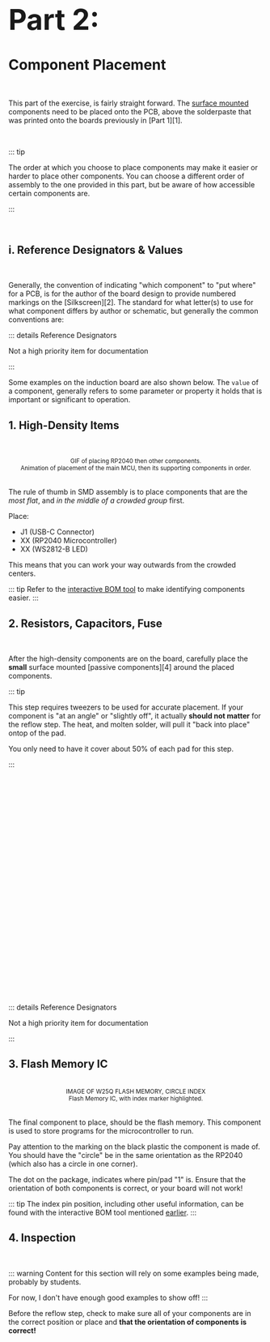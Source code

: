 # <AChip class="rounded-0"><h1 color="inherit">Part 2:</h1></AChip> Component Placement 
<br> 

This part of the exercise, is fairly straight forward. The <u>surface mounted</u> components need to 
be placed onto the PCB, above the solderpaste that was printed onto the boards previously in
[Part 1][1].

<br>
<ACard 
color="grey"
style="background-color: var(--vp-c-mute-darker); width: auto; height: 400px;"
variant="outline">
<small><center></center></small>
</ACard>

::: tip

The order at which you choose to place components may make it easier or harder to place other
components. You can choose a different order of assembly to the one provided in this part, 
but be aware of how accessible certain components are. 

:::

<br>

## i. Reference Designators & Values

<br> 

Generally, the convention of indicating "which component" to "put where" for a PCB, is for the 
author of the board design to provide numbered markings on the [Silkscreen][2]. The standard
for what letter(s) to use for what component differs by author or schematic, but generally the 
common conventions are: 

::: details Reference Designators

<AAlert color="warning">Not a high priority item for documentation</AAlert>

:::

Some examples on the induction board are also shown below. The `value` of a component, generally
refers to some parameter or property it holds that is important or significant to operation.

## 1. High-Density Items

<br>
<br>
<ACard 
color="grey"
style="background-color: var(--vp-c-mute-darker); width: auto; height: 400px;"
variant="outline">
<small><center>GIF of placing RP2040 then other components.</center></small>
</ACard>
<small><center>Animation of placement of the main MCU, then its supporting components in order.</center></small> 
<br>

The rule of thumb in SMD assembly is to place components that are the *most flat*,
and *in the middle of a crowded group* first. 

Place: 

* J1 (USB-C Connector)
* XX (RP2040 Microcontroller)
* XX (WS2812-B LED)

This means that you can work your way outwards from the crowded centers. 

::: tip
Refer to the [interactive BOM tool][3] to make identifying components easier.
:::


## 2. Resistors, Capacitors, Fuse 

<br> 

After the high-density components are on the board, carefully place the **small** surface 
mounted [passive components][4] around the placed components. 

::: tip 

This step requires tweezers to be used for accurate placement. If your component is "at an angle"
or "slightly off", it actually **should not matter** for the reflow step. The heat, and molten
solder, will pull it "back into place" ontop of the pad. 

You only need to have it cover about 50% of each pad for this step.

:::

<!-- {{{1 Passive Components: col-2 row-2 -->

<br>

<div class="grid-row sm:grid-cols-2 pl-5" >

<div class="ps-1"> 
<ACard 
class="w-full"
color="grey"
style="background-color: var(--vp-c-mute-darker); width: auto; height: 200px;"
variant="outline">
<div style="width:300px;height:100px"/>
</ACard>
</div>

<div>
<ACard 
class="ps-1"
color="grey"
style="background-color: var(--vp-c-mute-darker); width: auto; height: 200px;"
variant="outline">

<div style="width:300px;height:100px"/>
</ACard>
</div>

<div>
<ACard 
class="ps-1"
color="grey"
style="background-color: var(--vp-c-mute-darker); width: auto; height: 200px;"
variant="outline">

<div style="width:300px;height:100px"/>
</ACard>
</div>

<div>
<ACard 
class="ps-1"
color="grey"
style="background-color: var(--vp-c-mute-darker); width: auto; height: 200px;"
variant="outline">
<div style="width:300px;height:100px"/>
</ACard>
</div>

</div>
<br>

<!-- }}} -->

::: details Reference Designators

<AAlert color="warning">Not a high priority item for documentation</AAlert>

:::

## 3. Flash Memory IC

<br>
<ACard 
color="grey"
style="background-color: var(--vp-c-mute-darker); width: auto; height: 300px;"
variant="outline">
<small><center>IMAGE OF W25Q FLASH MEMORY, CIRCLE INDEX</center></small>
</ACard>
<small><center>Flash Memory IC, with index marker highlighted.</center></small> 
<br>

The final component to place, should be the flash memory. This component is used to store
programs for the microcontroller to run. 

Pay attention to the marking on the black plastic the component is made of. You should have 
the "circle" be in the same orientation as the RP2040 (which also has a circle in one corner). 

The dot on the package, indicates where pin/pad "1" is. Ensure that the orientation of both 
components is correct, or your board will not work!

::: tip
The index pin position, including other useful information, can be found with the 
interactive BOM tool mentioned [earlier][3].
:::


## 4. Inspection

<br> 

::: warning 
Content for this section will rely on some examples being made, probably by students. 

For now, I don't have enough good examples to show off!
:::

Before the reflow step, check to make sure all of your components are in the correct 
position or place and **that the orientation of components is correct!**

<br>
<br>

[3]:  /public/picogamepad_3_4_0_A.html "Interactive BOM"

